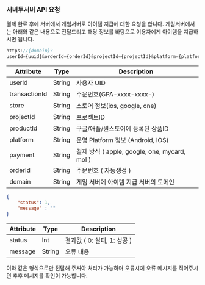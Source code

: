 ### 서버투서버 API 요청

결제 완료 후에 서버에서 게임서버로 아이템 지급에 대한 요청을 합니다.
게임서버에서는 아래와 같은 내용으로 전달드리고 해당 정보를 바탕으로 이용자에게 아이템을 지급하시면 됩니다.

```javascript
https://{domain}?
userId={uuid}&orderId={orderId}&projectId={projectId}&platform={platform}&productid={productId}&store={store}&payment={payment}&transactionId={transactionId}
```



| Attribute     | Type   | Description                                   |
| ------------- | ------ | --------------------------------------------- |
| userId        | String | 사용자 UID                                    |
| transactionId | String | 주문번호(GPA-xxxx-xxxx-)                      |
| store         | String | 스토어 정보(ios, google, one)                 |
| projectId     | String | 프로젝트ID                                    |
| productId     | String | 구글/애플/원스토어에 등록된 상품ID            |
| platform      | String | 운영 Platform 정보 (Android, IOS)             |
| payment       | String | 결제 방식 ( apple, google, one, mycard, mol ) |
| orderId       | String | 주문번호 ( 자동생성 )                         |
| domain        | String | 게임 서버에 아이템 지급 서버의 도메인         |



```json
{
    "status": 1,
    "message" : ""
}
```

| Attribute | Type   | Description                 |
| --------- | ------ | --------------------------- |
| status    | Int    | 결과값 ( 0: 실패, 1: 성공 ) |
| message   | String | 오류 내용                   |


이와 같은 형식으로만 전달해 주셔야 처리가 가능하며 오류시에 오류 메시지를 적어주시면 추후 메시지를 확인이 가능합니다.  